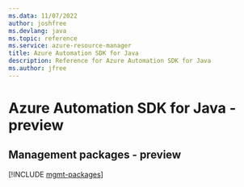```yaml
---
ms.data: 11/07/2022
author: joshfree
ms.devlang: java
ms.topic: reference
ms.service: azure-resource-manager
title: Azure Automation SDK for Java
description: Reference for Azure Automation SDK for Java
ms.author: jfree
---
```

# Azure Automation SDK for Java - preview

## Management packages - preview
[!INCLUDE [mgmt-packages](automation-mgmt-index.md)]